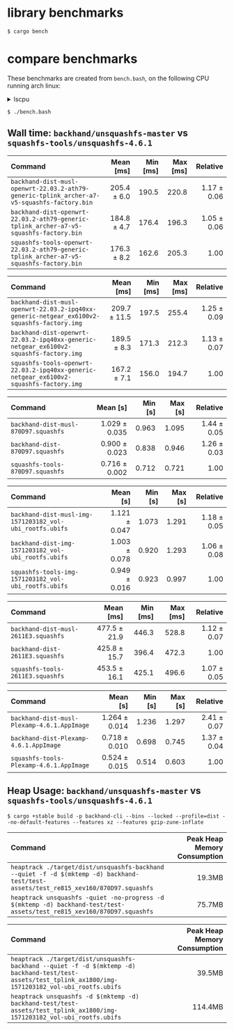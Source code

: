 # library benchmarks
```
$ cargo bench
```

# compare benchmarks

These benchmarks are created from `bench.bash`, on the following CPU running arch linux:

</details>

<details><summary>lscpu</summary>

```
$ lscpu
Architecture:            x86_64
  CPU op-mode(s):        32-bit, 64-bit
  Address sizes:         39 bits physical, 48 bits virtual
  Byte Order:            Little Endian
CPU(s):                  4
  On-line CPU(s) list:   0-3
Vendor ID:               GenuineIntel
  Model name:            Intel(R) Core(TM) i5-6300U CPU @ 2.40GHz
    CPU family:          6
    Model:               78
    Thread(s) per core:  2
    Core(s) per socket:  2
    Socket(s):           1
    Stepping:            3
    CPU(s) scaling MHz:  80%
    CPU max MHz:         3000.0000
    CPU min MHz:         400.0000
    BogoMIPS:            5001.23
```

</details>

```
$ ./bench.bash
```

## Wall time: `backhand/unsquashfs-master` vs `squashfs-tools/unsquashfs-4.6.1`
| Command | Mean [ms] | Min [ms] | Max [ms] | Relative |
|:---|---:|---:|---:|---:|
| `backhand-dist-musl-openwrt-22.03.2-ath79-generic-tplink_archer-a7-v5-squashfs-factory.bin` | 205.4 ± 6.0 | 190.5 | 220.8 | 1.17 ± 0.06 |
| `backhand-dist-openwrt-22.03.2-ath79-generic-tplink_archer-a7-v5-squashfs-factory.bin` | 184.8 ± 4.7 | 176.4 | 196.3 | 1.05 ± 0.06 |
| `squashfs-tools-openwrt-22.03.2-ath79-generic-tplink_archer-a7-v5-squashfs-factory.bin` | 176.3 ± 8.2 | 162.6 | 205.3 | 1.00 |

| Command | Mean [ms] | Min [ms] | Max [ms] | Relative |
|:---|---:|---:|---:|---:|
| `backhand-dist-musl-openwrt-22.03.2-ipq40xx-generic-netgear_ex6100v2-squashfs-factory.img` | 209.7 ± 11.5 | 197.5 | 255.4 | 1.25 ± 0.09 |
| `backhand-dist-openwrt-22.03.2-ipq40xx-generic-netgear_ex6100v2-squashfs-factory.img` | 189.5 ± 8.3 | 171.3 | 212.3 | 1.13 ± 0.07 |
| `squashfs-tools-openwrt-22.03.2-ipq40xx-generic-netgear_ex6100v2-squashfs-factory.img` | 167.2 ± 7.1 | 156.0 | 194.7 | 1.00 |

| Command | Mean [s] | Min [s] | Max [s] | Relative |
|:---|---:|---:|---:|---:|
| `backhand-dist-musl-870D97.squashfs` | 1.029 ± 0.035 | 0.963 | 1.095 | 1.44 ± 0.05 |
| `backhand-dist-870D97.squashfs` | 0.900 ± 0.023 | 0.838 | 0.946 | 1.26 ± 0.03 |
| `squashfs-tools-870D97.squashfs` | 0.716 ± 0.002 | 0.712 | 0.721 | 1.00 |

| Command | Mean [s] | Min [s] | Max [s] | Relative |
|:---|---:|---:|---:|---:|
| `backhand-dist-musl-img-1571203182_vol-ubi_rootfs.ubifs` | 1.121 ± 0.047 | 1.073 | 1.291 | 1.18 ± 0.05 |
| `backhand-dist-img-1571203182_vol-ubi_rootfs.ubifs` | 1.003 ± 0.078 | 0.920 | 1.293 | 1.06 ± 0.08 |
| `squashfs-tools-img-1571203182_vol-ubi_rootfs.ubifs` | 0.949 ± 0.016 | 0.923 | 0.997 | 1.00 |

| Command | Mean [ms] | Min [ms] | Max [ms] | Relative |
|:---|---:|---:|---:|---:|
| `backhand-dist-musl-2611E3.squashfs` | 477.5 ± 21.9 | 446.3 | 528.8 | 1.12 ± 0.07 |
| `backhand-dist-2611E3.squashfs` | 425.8 ± 15.7 | 396.4 | 472.3 | 1.00 |
| `squashfs-tools-2611E3.squashfs` | 453.5 ± 16.1 | 425.1 | 496.6 | 1.07 ± 0.05 |

| Command | Mean [s] | Min [s] | Max [s] | Relative |
|:---|---:|---:|---:|---:|
| `backhand-dist-musl-Plexamp-4.6.1.AppImage` | 1.264 ± 0.014 | 1.236 | 1.297 | 2.41 ± 0.07 |
| `backhand-dist-Plexamp-4.6.1.AppImage` | 0.718 ± 0.010 | 0.698 | 0.745 | 1.37 ± 0.04 |
| `squashfs-tools-Plexamp-4.6.1.AppImage` | 0.524 ± 0.015 | 0.514 | 0.603 | 1.00 |

## Heap Usage: `backhand/unsquashfs-master` vs `squashfs-tools/unsquashfs-4.6.1`
```
$ cargo +stable build -p backhand-cli --bins --locked --profile=dist --no-default-features --features xz --features gzip-zune-inflate
```

| Command | Peak Heap Memory Consumption |
| :------ | ---------------------------: |
| `heaptrack ./target/dist/unsquashfs-backhand --quiet -f -d $(mktemp -d) backhand-test/test-assets/test_re815_xev160/870D97.squashfs` | 19.3MB |
| `heaptrack unsquashfs -quiet -no-progress -d $(mktemp -d) backhand-test/test-assets/test_re815_xev160/870D97.squashfs` | 75.7MB |

| Command | Peak Heap Memory Consumption |
| :------ | ---------------------------: |
| `heaptrack ./target/dist/unsquashfs-backhand --quiet -f -d $(mktemp -d) backhand-test/test-assets/test_tplink_ax1800/img-1571203182_vol-ubi_rootfs.ubifs` | 39.5MB |
| `heaptrack unsquashfs -d $(mktemp -d) backhand-test/test-assets/test_tplink_ax1800/img-1571203182_vol-ubi_rootfs.ubifs` | 114.4MB |
